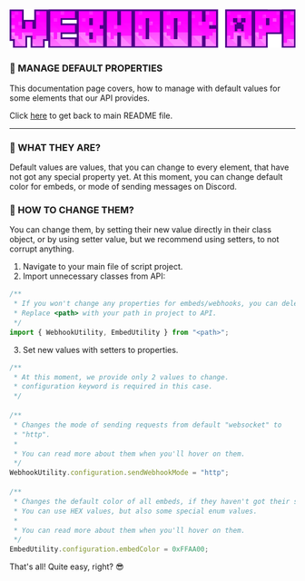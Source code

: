 <p align="center">
    <img src="../assets/logo.png" alt="Webhook API" />
</p>

### 📢 MANAGE DEFAULT PROPERTIES

This documentation page covers, how to manage with default values for some elements that our API provides.

Click [here](../README.md) to get back to main README file.

<hr />

### 🔎 WHAT THEY ARE?

Default values are values, that you can change to every element, that have not got any special property yet. At this moment, you can change default color for embeds, or mode of sending messages on Discord.

### 📢 HOW TO CHANGE THEM?
You can change them, by setting their new value directly in their class object, or by using setter value, but we recommend using setters, to not corrupt anything.

1. Navigate to your main file of script project.
2. Import unnecessary classes from API:
```js
/**
 * If you won't change any properties for embeds/webhooks, you can delete their class.
 * Replace <path> with your path in project to API.
 */
import { WebhookUtility, EmbedUtility } from "<path>";
```

3. Set new values with setters to properties.
```js
/**
 * At this moment, we provide only 2 values to change.
 * configuration keyword is required in this case.
 */

/**
 * Changes the mode of sending requests from default "websocket" to
 * "http". 
 * 
 * You can read more about them when you'll hover on them. 
 */
WebhookUtility.configuration.sendWebhookMode = "http";

/**
 * Changes the default color of all embeds, if they haven't got their special color.
 * You can use HEX values, but also some special enum values.
 * 
 * You can read more about them when you'll hover on them. 
 */
EmbedUtility.configuration.embedColor = 0xFFAA00;
```

That's all! Quite easy, right? 😎